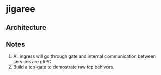 # jigaree

## Architecture

## Notes

1. All ingress will go through gate and internal communication between services are gRPC.
2. Build a tcp-gate to demostrate raw tcp behivors. 





